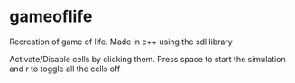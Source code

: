 # gameoflife
Recreation of game of life. Made in c++ using the sdl library

Activate/Disable cells by clicking them. Press space to start the simulation and r to toggle all the cells off
